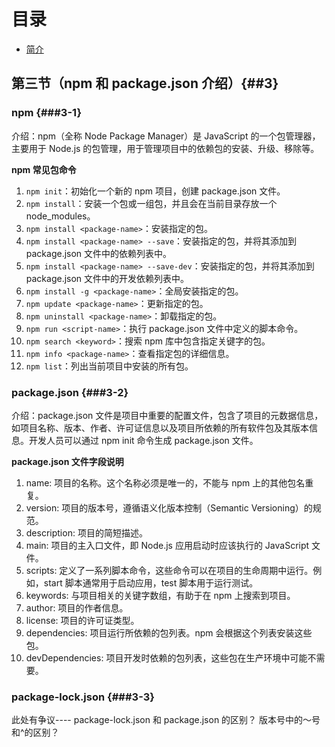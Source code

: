 # 目录

- [简介](##简介)

## 第三节（npm 和 package.json 介绍）{##3}

### npm {###3-1}

介绍：npm（全称 Node Package Manager）是 JavaScript 的一个包管理器，主要用于 Node.js 的包管理，用于管理项目中的依赖包的安装、升级、移除等。

**npm 常见包命令**

1. `npm init`：初始化一个新的 npm 项目，创建 package.json 文件。
2. `npm install`：安装一个包或一组包，并且会在当前目录存放一个 node_modules。
3. `npm install <package-name>`：安装指定的包。
4. `npm install <package-name> --save`：安装指定的包，并将其添加到 package.json 文件中的依赖列表中。
5. `npm install <package-name> --save-dev`：安装指定的包，并将其添加到 package.json 文件中的开发依赖列表中。
6. `npm install -g <package-name>`：全局安装指定的包。
7. `npm update <package-name>`：更新指定的包。
8. `npm uninstall <package-name>`：卸载指定的包。
9. `npm run <script-name>`：执行 package.json 文件中定义的脚本命令。
10. `npm search <keyword>`：搜索 npm 库中包含指定关键字的包。
11. `npm info <package-name>`：查看指定包的详细信息。
12. `npm list`：列出当前项目中安装的所有包。

### package.json {###3-2}

介绍：package.json 文件是项目中重要的配置文件，包含了项目的元数据信息，如项目名称、版本、作者、许可证信息以及项目所依赖的所有软件包及其版本信息。开发人员可以通过 npm init 命令生成 package.json 文件。

**package.json 文件字段说明**

1. name: 项目的名称。这个名称必须是唯一的，不能与 npm 上的其他包名重复。
2. version: 项目的版本号，遵循语义化版本控制（Semantic Versioning）的规范。
3. description: 项目的简短描述。
4. main: 项目的主入口文件，即 Node.js 应用启动时应该执行的 JavaScript 文件。
5. scripts: 定义了一系列脚本命令，这些命令可以在项目的生命周期中运行。例如，start 脚本通常用于启动应用，test 脚本用于运行测试。
6. keywords: 与项目相关的关键字数组，有助于在 npm 上搜索到项目。
7. author: 项目的作者信息。
8. license: 项目的许可证类型。
9. dependencies: 项目运行所依赖的包列表。npm 会根据这个列表安装这些包。
10. devDependencies: 项目开发时依赖的包列表，这些包在生产环境中可能不需要。

### package-lock.json {###3-3}

此处有争议---- package-lock.json 和 package.json 的区别？ 版本号中的～号和^的区别？
